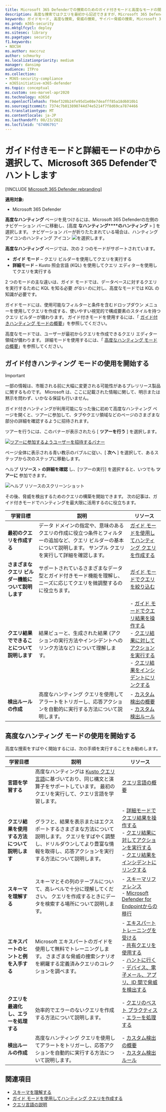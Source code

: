 ```yaml
---
title: Microsoft 365 Defenderでの捜索のためのガイド付きモードと高度なモードの間で選択する
description: 高度な捜索ではクエリを最初から記述できますが、Microsoft 365 Defenderでのガイド付きハンティングには KQL の知識は必要ありません。
keywords: ガイドモード, 高度な捜索, 脅威の捜索, サイバー脅威の捜索, Microsoft 365 Defender, microsoft 365, m365, 検索, クエリ, テレメトリ, カスタム検出, スキーマ, kusto
ms.prod: m365-security
ms.mktglfcycl: deploy
ms.sitesec: library
ms.pagetype: security
f1.keywords:
- NOCSH
ms.author: maccruz
author: schmurky
ms.localizationpriority: medium
manager: dansimp
audience: ITPro
ms.collection:
- M365-security-compliance
- m365initiative-m365-defender
ms.topic: conceptual
ms.custom: seo-marvel-apr2020
ms.technology: m365d
ms.openlocfilehash: f94ef320b24fe95d1e08e7deafff85a18d6010b1
ms.sourcegitcommit: 7374c7b013890744d74e5214f7f8d69ca7874466
ms.translationtype: MT
ms.contentlocale: ja-JP
ms.lasthandoff: 08/23/2022
ms.locfileid: "67406791"
---
```

# <a name="choose-between-guided-and-advanced-modes-to-hunt-in-microsoft-365-defender"></a>ガイド付きモードと詳細モードの中から選択して、Microsoft 365 Defenderでハントします

[!INCLUDE [Microsoft 365 Defender rebranding](../includes/microsoft-defender.md)]


**適用対象:**
- Microsoft 365 Defender

**高度なハンティング** ページを見つけるには、Microsoft 365 Defenderの左側のナビゲーション バーに移動し、[高度 **なハンティング****のハンティング** > ] を選択します。 ナビゲーション バーが折りたたまれている場合は、ハンティング アイコンのハンティング アイコン ![を選択します](../../media/guided-hunting/hunting-icon.png)。 

**高度なハンティング** ページでは、次の 2 つのモードがサポートされています。
- **ガイド モード** – クエリ ビルダーを使用してクエリを実行する
- **詳細モード** – Kusto 照会言語 (KQL) を使用してクエリ エディターを使用してクエリを実行する

2 つのモードの主な違いは、ガイド モードでは、データベースに対するクエリを実行するために KQL を知る必要 *がない* のに対し、高度なモードでは KQL の知識が必要です。 

ガイドモードには、使用可能なフィルターと条件を含むドロップダウン メニューを使用してクエリを作成する、使いやすい視覚的で構成要素のスタイルを持つクエリ ビルダーが備わります。 ガイド付きモードを使用するには、「 [ガイド付きハンティング モードの概要](advanced-hunting-modes.md#get-started-with-guided-hunting-mode)」を参照してください。

高度なモードでは、ユーザーが最初からクエリを作成できるクエリ エディター領域が備わります。 詳細モードを使用するには、「 [高度なハンティング モードの概要](advanced-hunting-modes.md#get-started-with-advanced-hunting-mode)」を参照してください。

## <a name="get-started-with-guided-hunting-mode"></a>ガイド付きハンティング モードの使用を開始する

> [!IMPORTANT]
> 一部の情報は、市販される前に大幅に変更される可能性があるプレリリース製品に関するものです。 Microsoft は、ここに記載された情報に関して、明示または黙示を問わず、いかなる保証も行いません。

ガイド付きハンティングが利用可能になった後に初めて高度なハンティング ページを開くと、ツアーに参加して、タブやクエリ領域などのページのさまざまな部分の詳細を確認するように招待されます。 

ツアーを行うには、このバナーが表示されたら [ **ツアーを行う** ] を選択します。


[![ツアー](../../media/guided-hunting/1-guided-hunting-banner-tb.png)に参加するようユーザーを招待するバナー ](../../media/guided-hunting/1-guided-hunting-banner.png#lightbox)

ページ全体に表示される青い教示のバブルに従い、[ **次へ** ] を選択して、あるステップから次のステップに移動します。

ヘルプ **リソース** > **の詳細を確認** し、[ツアーの実行] を選択すると、いつでも **ツアーに** 参加できます。

![ヘルプ リソースのスクリーンショット](../../media/guided-hunting/help-resources.png)


その後、脅威を検出するためのクエリの構築を開始できます。 次の記事は、ガイド付きモードでハンティングを最大限に活用するのに役立ちます。


| 学習目標 | 説明 | リソース |
|--|--|--|
| **最初のクエリを作成する** | データ ドメインの指定や、意味のあるクエリの作成に役立つ条件とフィルターの追加など、クエリ ビルダーの基本について説明します。 サンプル クエリを実行して詳細を確認します。 | [ガイド モードを使用してハンティング クエリを作成する](advanced-hunting-query-builder.md) |
| **さまざまなクエリ ビルダー機能について説明します** |  サポートされているさまざまなデータ型とガイド付きモード機能を理解し、ニーズに応じてクエリを微調整するのに役立ちます。 | [ガイド モードでクエリを絞り込む](advanced-hunting-query-builder-details.md) |
| **クエリ結果でできることについて説明します** | 結果ビューと、生成された結果 (アクションの実行方法やインシデントへのリンク方法など) について理解します。 | - [ガイド モードでクエリ結果を操作する](advanced-hunting-query-builder-results.md)<br /> - [クエリ結果に対してアクションを実行する](advanced-hunting-take-action.md) <br /> - [クエリ結果をインシデントにリンクする](advanced-hunting-link-to-incident.md) |
| **検出ルールの作成** | 高度なハンティング クエリを使用してアラートをトリガーし、応答アクションを自動的に実行する方法について説明します。 | - [カスタム検出の概要](custom-detections-overview.md) <br />- [カスタム検出ルール](custom-detection-rules.md) |

## <a name="get-started-with-advanced-hunting-mode"></a>高度なハンティング モードの使用を開始する
高度な捜索をすばやく開始するには、次の手順を実行することをお勧めします。 

| 学習目標 | 説明 | リソース |
|--|--|--|
| **言語を学習する** | 高度なハンティングは [Kusto クエリ言語](/azure/kusto/query/)に基づいており、同じ構文と演算子をサポートしています。 最初のクエリを実行して、クエリ言語を学習します。 | [クエリ言語の概要](advanced-hunting-query-language.md) |
| **クエリ結果を使用する方法について説明します** | グラフと、結果を表示またはエクスポートするさまざまな方法について説明します。 クエリをすばやく調整し、ドリルダウンしてより豊富な情報を取得し、応答アクションを実行する方法について説明します。 | - [詳細モードでクエリ結果を操作する](advanced-hunting-query-results.md)<br /> - [クエリ結果に対してアクションを実行する](advanced-hunting-take-action.md) <br /> - [クエリ結果をインシデントにリンクする](advanced-hunting-link-to-incident.md)  |
| **スキーマを理解する** | スキーマとその列のテーブルについて、高レベルで十分に理解してください。 クエリを作成するときにデータを検索する場所について説明します。 | - [スキーマリファレンス](advanced-hunting-schema-tables.md) <br />- [Microsoft Defender for Endpointからの移行](advanced-hunting-migrate-from-mde.md) |
| **エキスパートのヒントと例を入手する** | Microsoft エキスパートのガイドを使用して無料でトレーニングします。 さまざまな脅威の捜索シナリオを網羅する定義済みクエリのコレクションを調べます。 | - [エキスパート トレーニングを受ける](advanced-hunting-expert-training.md) <br />- [共有クエリを使用する](advanced-hunting-shared-queries.md) <br />- [ハントに行く](advanced-hunting-go-hunt.md) <br />- [デバイス、電子メール、アプリ、ID 間で脅威を検出する](advanced-hunting-query-emails-devices.md) |
| **クエリを最適化し、エラーを処理する** | 効率的でエラーのないクエリを作成する方法について説明します。 | - [クエリのベスト プラクティス](advanced-hunting-best-practices.md)<br />- [エラーを処理する](advanced-hunting-errors.md) |
| **検出ルールの作成** | 高度なハンティング クエリを使用してアラートをトリガーし、応答アクションを自動的に実行する方法について説明します。 | - [カスタム検出の概要](custom-detections-overview.md) <br />- [カスタム検出ルール](custom-detection-rules.md)|

## <a name="see-also"></a>関連項目
- [スキーマを理解する](advanced-hunting-schema-tables.md)
- [ガイド モードを使用してハンティング クエリを作成する](advanced-hunting-query-builder.md)
- [クエリ言語の説明](advanced-hunting-query-language.md)